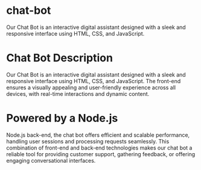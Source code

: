 # chat-bot
Our Chat Bot is an interactive digital assistant designed with a sleek and responsive interface using HTML, CSS, and JavaScript.



<h1>Chat Bot Description</h1>
Our Chat Bot is an interactive digital assistant designed with a sleek and responsive interface using HTML, CSS, and JavaScript. The front-end ensures a visually appealing and user-friendly experience across all devices, with real-time interactions and dynamic content.

<h1>Powered by a Node.js</h1>
Node.js back-end, the chat bot offers efficient and scalable performance, handling user sessions and processing requests seamlessly. This combination of front-end and back-end technologies makes our chat bot a reliable tool for providing customer support, gathering feedback, or offering engaging conversational interfaces.
